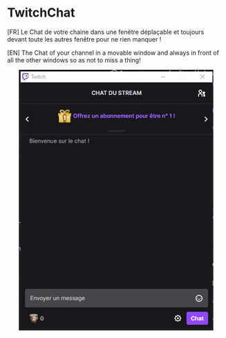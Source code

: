 # TwitchChat

[FR] Le Chat de votre chaine dans une fenêtre déplaçable et toujours devant toute les autres fenêtre pour ne rien manquer !

[EN] The Chat of your channel in a movable window and always in front of all the other windows so as not to miss a thing!

<p align="center">
  <img src="https://raw.githubusercontent.com/LeGitHubDeTai/TwitchChat/main/image.png">
</p>
